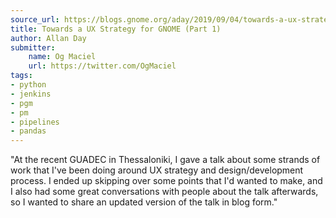 ```yaml
---
source_url: https://blogs.gnome.org/aday/2019/09/04/towards-a-ux-strategy-for-gnome-part-1/
title: Towards a UX Strategy for GNOME (Part 1)
author: Allan Day
submitter:
    name: Og Maciel
    url: https://twitter.com/OgMaciel
tags:
- python
- jenkins
- pgm
- pm
- pipelines
- pandas
---
```


"At the recent GUADEC in Thessaloniki, I gave a talk about some strands of work that I've been doing around UX strategy and design/development process. I ended up skipping over some points that I'd wanted to make, and I also had some great conversations with people about the talk afterwards, so I wanted to share an updated version of the talk in blog form." 
